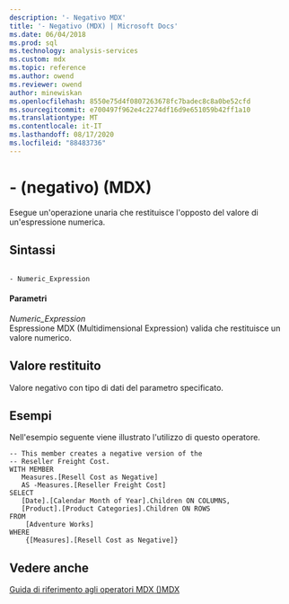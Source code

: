 ```yaml
---
description: '- Negativo MDX'
title: '- Negativo (MDX) | Microsoft Docs'
ms.date: 06/04/2018
ms.prod: sql
ms.technology: analysis-services
ms.custom: mdx
ms.topic: reference
ms.author: owend
ms.reviewer: owend
author: minewiskan
ms.openlocfilehash: 8550e75d4f0807263678fc7badec8c8a0be52cfd
ms.sourcegitcommit: e700497f962e4c2274df16d9e651059b42ff1a10
ms.translationtype: MT
ms.contentlocale: it-IT
ms.lasthandoff: 08/17/2020
ms.locfileid: "88483736"
---
```

# <a name="--negative-mdx"></a>- (negativo) (MDX)


  Esegue un'operazione unaria che restituisce l'opposto del valore di un'espressione numerica.  
  
## <a name="syntax"></a>Sintassi  
  
```  
  
- Numeric_Expression  
```  
  
#### <a name="parameters"></a>Parametri  
 *Numeric_Expression*  
 Espressione MDX (Multidimensional Expression) valida che restituisce un valore numerico.  
  
## <a name="return-value"></a>Valore restituito  
 Valore negativo con tipo di dati del parametro specificato.  
  
## <a name="examples"></a>Esempi  
 Nell'esempio seguente viene illustrato l'utilizzo di questo operatore.  
  
```  
-- This member creates a negative version of the  
-- Reseller Freight Cost.  
WITH MEMBER   
   Measures.[Resell Cost as Negative]   
   AS -Measures.[Reseller Freight Cost]  
SELECT   
   [Date].[Calendar Month of Year].Children ON COLUMNS,  
   [Product].[Product Categories].Children ON ROWS  
FROM  
    [Adventure Works]  
WHERE  
    {[Measures].[Resell Cost as Negative]}  
```  
  
## <a name="see-also"></a>Vedere anche  
 [Guida di riferimento agli operatori MDX &#40;&#41;MDX ](../mdx/mdx-operator-reference-mdx.md)  
  
  
